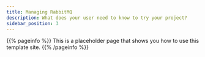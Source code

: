 ```yaml
---
title: Managing RabbitMQ
description: What does your user need to know to try your project?
sidebar_position: 3
---
```


{{% pageinfo %}}
This is a placeholder page that shows you how to use this template site.
{{% /pageinfo %}}

